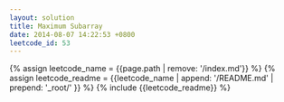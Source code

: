 ```yaml
---
layout: solution
title: Maximum Subarray
date: 2014-08-07 14:22:53 +0800
leetcode_id: 53
---
```

{% assign leetcode_name = {{page.path | remove: '/index.md'}}  %}
{% assign leetcode_readme = {{leetcode_name | append: '/README.md' | prepend: '_root/' }}  %}
{% include {{leetcode_readme}} %}
